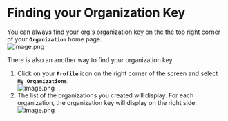 # Finding your Organization Key

You can always find your org's organization key on the the top right corner of your **`Organization`** home page.\
![image.png](https://cdn.document360.io/8711f4e7-c040-4616-aac9-d947f87e4619/Images/Documentation/image-TS8JF5QD.png)

There is also an another way to find your organization key.

1. Click on your **`Profile`** icon on the right corner of the screen and select **`My Organizations`**.\
   ![image.png](https://cdn.document360.io/8711f4e7-c040-4616-aac9-d947f87e4619/Images/Documentation/image-5MG64YYG.png)
2. The list of the organizations you created will display. For each organization, the organization key will display on the right side.\
   ![image.png](https://cdn.document360.io/8711f4e7-c040-4616-aac9-d947f87e4619/Images/Documentation/image-YVLQXXT0.png)
